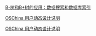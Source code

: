 [B-树和B+树的应用：数据搜索和数据库索引](http://zhaohe162.lofter.com/post/9e177_2b2cd74)

[OSChina 用户动态设计说明](http://www.oschina.net/question/12_70252)

[OSChina 用户动态设计说明](http://www.oschina.net/question/12_70587)
